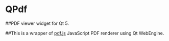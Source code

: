 # QPdf
##PDF viewer widget for Qt 5.

##This is a wrapper of [pdf.js](https://mozilla.github.io/pdf.js) JavaScript PDF renderer using Qt WebEngine.
